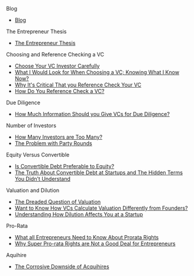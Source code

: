 Blog
*   [Blog](http://www.bothsidesofthetable.com)

The Entrepreneur Thesis
*   [The Entrepreneur Thesis](http://www.bothsidesofthetable.com/2010/03/01/the-entrepreneur-thesis)

Choosing and Reference Checking a VC
*   [Choose Your VC Investor Carefully](http://www.bothsidesofthetable.com/2009/10/25/choose-your-vc-investor-carefully)
*   [What I Would Look for When Choosing a VC; Knowing What I Know Now?](http://www.bothsidesofthetable.com/2014/01/22/what-i-would-look-for-when-choosing-a-vc-knowing-what-i-know-now)
*   [Why It's Critical That you Reference Check Your VC](http://www.bothsidesofthetable.com/2010/12/14/why-its-critical-that-you-reference-check-your-vc)
*   [How Do You Reference Check a VC?](http://www.bothsidesofthetable.com/2010/02/08/how-do-you-reference-check-a-vc)

Due Diligence
*   [How Much Information Should you Give VCs for Due Diligence?](http://www.bothsidesofthetable.com/2012/08/27/how-much-information-should-you-give-vcs-for-due-diligence)

Number of Investors
*   [How Many Investors are Too Many?](http://www.bothsidesofthetable.com/2011/02/22/how-many-investors-are-too-many)
*   [The Problem with Party Rounds](http://www.bothsidesofthetable.com/2011/09/01/the-problem-with-collecting-logos-at-startups)

Equity Versus Convertible
*   [Is Convertible Debt Preferable to Equity?](http://www.bothsidesofthetable.com/2010/08/30/is-convertible-debt-preferable-to-equity)
*   [The Truth About Convertible Debt at Startups and The Hidden Terms You Didn't Understand](http://www.bothsidesofthetable.com/2012/09/05/the-truth-about-convertible-debt-at-startups-and-the-hidden-terms-you-didnt-understand)

Valuation and Dilution
*   [The Dreaded Question of Valuation](http://www.bothsidesofthetable.com/2009/07/28/the-dreaded-question-of-valuation)
*   [Want to Know How VCs Calculate Valuation Differently from Founders?](hhttp://www.bothsidesofthetable.com/2010/07/22/want-to-know-how-vcs-calculate-valuation-differently-from-founders)
*   [Understanding How Dilution Affects You at a Startup](http://www.bothsidesofthetable.com/2011/10/14/understanding-how-dilution-affects-you-at-a-startup)

Pro-Rata
*   [What all Entrepreneurs Need to Know About Prorata Rights](http://www.bothsidesofthetable.com/2014/10/12/the-authoritative-guide-to-prorata-rights)
*   [Why Super Pro-rata Rights are Not a Good Deal for Entrepreneurs](http://www.bothsidesofthetable.com/2011/09/25/why-super-pro-rata-rights-are-not-a-good-deal-for-entrepreneurs)

Aquihire
*   [The Corrosive Downside of Acquihires](http://www.bothsidesofthetable.com/2013/05/13/the-corrosive-downside-of-acquihires)


